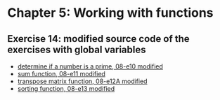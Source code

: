 # Chapter 5: Working with functions

## Exercise 14: modified source code of the exercises with global variables

- [determine if a number is a prime, 08-e10 modified](08-e10m.c)
- [sum function, 08-e11 modified](08-e11m.c)
- [transpose matrix function, 08-e12A modified](08-e12Am.c)
- [sorting function, 08-e13 modified](08-e13m.c)
